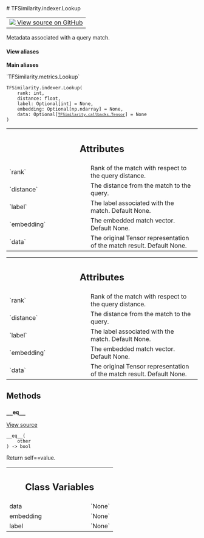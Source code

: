 
<div itemscope itemtype="http://developers.google.com/ReferenceObject">
<meta itemprop="name" content="TFSimilarity.indexer.Lookup" />
<meta itemprop="path" content="Stable" />
<meta itemprop="property" content="__eq__"/>
<meta itemprop="property" content="__init__"/>
<meta itemprop="property" content="data"/>
<meta itemprop="property" content="embedding"/>
<meta itemprop="property" content="label"/>
</div>
# TFSimilarity.indexer.Lookup
<!-- Insert buttons and diff -->
<table class="tfo-notebook-buttons tfo-api nocontent" align="left">
<td>
  <a target="_blank" href="https://github.com/tensorflow/similarity/blob/main/tensorflow_similarity/types.py#L115-L150">
    <img src="https://www.tensorflow.org/images/GitHub-Mark-32px.png" />
    View source on GitHub
  </a>
</td>
</table>

Metadata associated with a query match.
<section class="expandable">
  <h4 class="showalways">View aliases</h4>
  <p>
<b>Main aliases</b>
<p>`TFSimilarity.metrics.Lookup`</p>
</p>
</section>
<pre class="devsite-click-to-copy prettyprint lang-py tfo-signature-link">
<code>TFSimilarity.indexer.Lookup(
    rank: int,
    distance: float,
    label: Optional[int] = None,
    embedding: Optional[np.ndarray] = None,
    data: Optional[<a href="../../TFSimilarity/callbacks/Tensor.md"><code>TFSimilarity.callbacks.Tensor</code></a>] = None
)
</code></pre>

<!-- Placeholder for "Used in" -->

<!-- Tabular view -->
 <table class="responsive fixed orange">
<colgroup><col width="214px"><col></colgroup>
<tr><th colspan="2"><h2 class="add-link">Attributes</h2></th></tr>
<tr>
<td>
`rank`
</td>
<td>
Rank of the match with respect to the query distance.
</td>
</tr><tr>
<td>
`distance`
</td>
<td>
The distance from the match to the query.
</td>
</tr><tr>
<td>
`label`
</td>
<td>
The label associated with the match. Default None.
</td>
</tr><tr>
<td>
`embedding`
</td>
<td>
The embedded match vector. Default None.
</td>
</tr><tr>
<td>
`data`
</td>
<td>
The original Tensor representation of the match result.
Default None.
</td>
</tr>
</table>


<!-- Tabular view -->
 <table class="responsive fixed orange">
<colgroup><col width="214px"><col></colgroup>
<tr><th colspan="2"><h2 class="add-link">Attributes</h2></th></tr>
<tr>
<td>
`rank`
</td>
<td>
Rank of the match with respect to the query distance.
</td>
</tr><tr>
<td>
`distance`
</td>
<td>
The distance from the match to the query.
</td>
</tr><tr>
<td>
`label`
</td>
<td>
The label associated with the match. Default None.
</td>
</tr><tr>
<td>
`embedding`
</td>
<td>
The embedded match vector. Default None.
</td>
</tr><tr>
<td>
`data`
</td>
<td>
The original Tensor representation of the match result.
Default None.
</td>
</tr>
</table>

## Methods
<h3 id="__eq__"><code>__eq__</code></h3>
<a target="_blank" href="https://github.com/tensorflow/similarity/blob/main/tensorflow_similarity/types.py#L136-L150">View source</a>
<pre class="devsite-click-to-copy prettyprint lang-py tfo-signature-link">
<code>__eq__(
    other
) -> bool
</code></pre>
Return self==value.



<!-- Tabular view -->
 <table class="responsive fixed orange">
<colgroup><col width="214px"><col></colgroup>
<tr><th colspan="2"><h2 class="add-link">Class Variables</h2></th></tr>
<tr>
<td>
data<a id="data"></a>
</td>
<td>
`None`
</td>
</tr><tr>
<td>
embedding<a id="embedding"></a>
</td>
<td>
`None`
</td>
</tr><tr>
<td>
label<a id="label"></a>
</td>
<td>
`None`
</td>
</tr>
</table>
